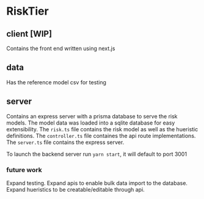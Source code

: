 # RiskTier

## client [WIP]
Contains the front end written using next.js

## data
Has the reference model csv for testing

## server
Contains an express server with a prisma database to serve the risk models.
The model data was loaded into a sqlite database for easy extensibility. 
The ```risk.ts``` file contains the risk model as well as the hueristic definitions.
The  ```controller.ts``` file containes the api route implementations.
The ```server.ts``` file contains the express server. 

To launch the backend server run ```yarn start```, it will default to port 3001

### future work
Expand testing.
Expand apis to enable bulk data import to the database.
Expand hueristics to be creatable/editable through api.



